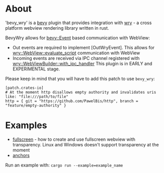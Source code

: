 # About

'bevy_wry' is a [bevy](https://github.com/bevyengine/bevy/) plugin that provides integration with [wry](https://github.com/tauri-apps/wry) - a cross platform webview rendering library written in rust.

BevyWry allows for [bevy::Event](https://docs.rs/bevy/latest/bevy/ecs/event/trait.Event.html) based communication with WebView:
- Out events are required to implement [OutWryEvent]. This allows for [wry::WebView::evaluate_script](https://docs.rs/wry/latest/wry/struct.WebView.html#method.evaluate_script) communication with WebView
- Incoming events are received via IPC channel registered with [wry::WebViewBuilder::with_ipc_handler](https://docs.rs/wry/latest/wry/struct.WebViewBuilder.html#method.with_ipc_handler)
This plugin is in EARLY and EXPERIMENTAL stage.

Please keep in mind that you will have to add this patch to use `bevy_wry`:
```
[patch.crates-io]
# At the moment http disallows empty authority and invalidates uris like: "file:///path/to/file"
http = { git = "https://github.com/PawelBis/http", branch = "feature/empty-authority" }
```

# Examples

- [fullscreen](https://github.com/PawelBis/bevy_wry/blob/main/examples/fullscreen.rs) - how to create and use fullscreen webview with transparency. Linux and Windows doesn't support transparency at the moment
- [anchors](https://github.com/PawelBis/bevy_wry/blob/main/examples/anchors.rs)

Run an example with:
`cargo run --example=example_name`
